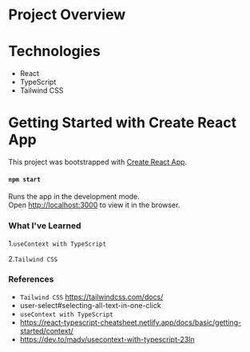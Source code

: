 # Project Overview


# Technologies
- React
- TypeScript
- Tailwind CSS

# Getting Started with Create React App

This project was bootstrapped with [Create React App](https://github.com/facebook/create-react-app).


#### `npm start`

Runs the app in the development mode.\
Open [http://localhost:3000](http://localhost:3000) to view it in the browser.


### What I've Learned
1.`useContext with TypeScript`

2.`Tailwind CSS`


### References

- `Tailwind CSS` https://tailwindcss.com/docs/
- user-select#selecting-all-text-in-one-click
- `useContext with TypeScript`
- https://react-typescript-cheatsheet.netlify.app/docs/basic/getting-started/context/
- https://dev.to/madv/usecontext-with-typescript-23ln